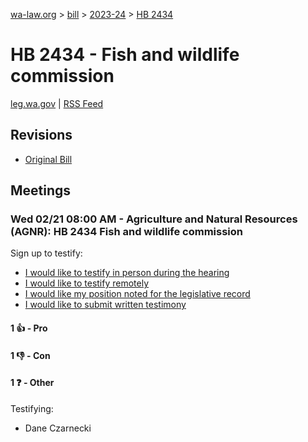 [wa-law.org](/) > [bill](/bill/) > [2023-24](/bill/2023-24/) > [HB 2434](/bill/2023-24/hb/2434/)

# HB 2434 - Fish and wildlife commission
[leg.wa.gov](https://app.leg.wa.gov/billsummary?BillNumber=2434&Year=2023&Initiative=false) | [RSS Feed](./rss.xml)

## Revisions
* [Original Bill](1/)

## Meetings
### Wed 02/21 08:00 AM - Agriculture and Natural Resources (AGNR): HB 2434 Fish and wildlife commission
Sign up to testify:
* [I would like to testify in person during the hearing](https://app.leg.wa.gov/csi/Testifier/Add?chamber=House&mId=31979&aId=159577&caId=24268&tId=1)
* [I would like to testify remotely](https://app.leg.wa.gov/csi/Testifier/Add?chamber=House&mId=31979&aId=159577&caId=24268&tId=2)
* [I would like my position noted for the legislative record](https://app.leg.wa.gov/csi/Testifier/Add?chamber=House&mId=31979&aId=159577&caId=24268&tId=3)
* [I would like to submit written testimony](https://app.leg.wa.gov/csi/Testifier/Add?chamber=House&mId=31979&aId=159577&caId=24268&tId=4)

#### 1 👍 - Pro

#### 1 👎 - Con

#### 1 ❓ - Other
Testifying:
* Dane Czarnecki
